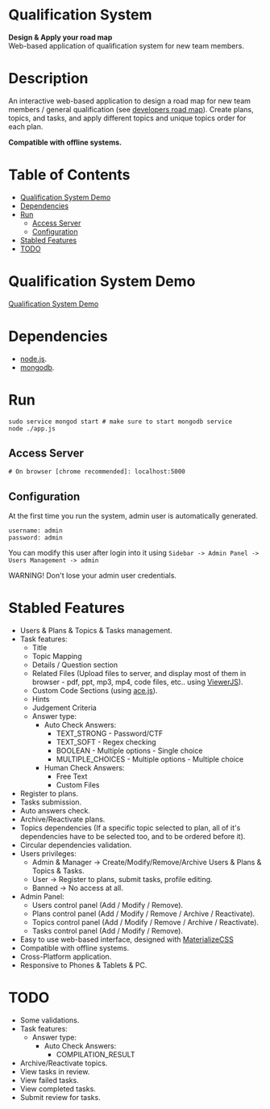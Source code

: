 # Qualification System
**Design & Apply your road map**<br>
Web-based application of qualification system for new team members.

# Description
An interactive web-based application to design a road map for new team members / general qualification
(see [developers road map](https://github.com/kamranahmedse/developer-roadmap)). Create plans, topics, and tasks,
and apply different topics and unique topics order for each plan.

**Compatible with offline systems.**

Table of Contents
=================
* [Qualification System Demo](#qualification-system-demo)
* [Dependencies](#dependencies)
* [Run](#run)
  * [Access Server](#access-server)
  * [Configuration](#configuration)
* [Stabled Features](#stabled-features)
* [TODO](#todo)

# Qualification System Demo
[Qualification System Demo](https://qualification-plan-demo.herokuapp.com/)

# Dependencies
* [node.js](https://nodejs.org/en/).
* [mongodb](https://www.mongodb.com/).

# Run
```
sudo service mongod start # make sure to start mongodb service
node ./app.js
```

## Access Server
```
# On browser [chrome recommended]: localhost:5000
```

## Configuration
At the first time you run the system, admin user is automatically generated.
```
username: admin
password: admin
```
You can modify this user after login into it using ```Sidebar -> Admin Panel -> Users Management -> admin```

WARNING! Don't lose your admin user credentials.

# Stabled Features
* Users & Plans & Topics & Tasks management.
* Task features:
    * Title
    * Topic Mapping
    * Details / Question section
    * Related Files (Upload files to server, and display most of them in browser - pdf, ppt, mp3, mp4, code files, etc.. using [ViewerJS](http://github.com/kogmbh/ViewerJS)).
    * Custom Code Sections (using [ace.js](https://github.com/ajaxorg/ace)).
    * Hints
    * Judgement Criteria
    * Answer type:
        * Auto Check Answers:
            * TEXT_STRONG - Password/CTF
            * TEXT_SOFT - Regex checking
            * BOOLEAN - Multiple options - Single choice
            * MULTIPLE_CHOICES - Multiple options - Multiple choice
        * Human Check Answers:
            * Free Text
            * Custom Files
* Register to plans.
* Tasks submission.
* Auto answers check.
* Archive/Reactivate plans.
* Topics dependencies (If a specific topic selected to plan, all of it's dependencies have to be selected too, and to be ordered before it).
* Circular dependencies validation.
* Users privileges:
    * Admin & Manager   -> Create/Modify/Remove/Archive Users & Plans & Topics & Tasks.
    * User              -> Register to plans, submit tasks, profile editing.
    * Banned            -> No access at all.
* Admin Panel:
    * Users control panel (Add / Modify / Remove).
    * Plans control panel (Add / Modify / Remove / Archive / Reactivate).
    * Topics control panel (Add / Modify / Remove / Archive / Reactivate).
    * Tasks control panel (Add / Modify / Remove).
* Easy to use web-based interface, designed with [MaterializeCSS](https://materializecss.com/)
* Compatible with offline systems.
* Cross-Platform application.
* Responsive to Phones & Tablets & PC.

# TODO
* Some validations.
* Task features:
    * Answer type:
        * Auto Check Answers:
            * COMPILATION_RESULT
* Archive/Reactivate topics.
* View tasks in review.
* View failed tasks.
* View completed tasks.
* Submit review for tasks.